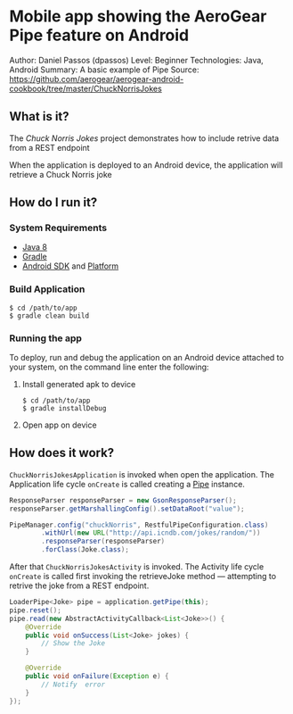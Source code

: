 # Mobile app showing the AeroGear Pipe feature on Android

Author: Daniel Passos (dpassos)
Level: Beginner
Technologies: Java, Android
Summary: A basic example of Pipe
Source: https://github.com/aerogear/aerogear-android-cookbook/tree/master/ChuckNorrisJokes

## What is it?

The _Chuck Norris Jokes_ project demonstrates how to include retrive data from a REST endpoint

When the application is deployed to an Android device, the application will retrieve a Chuck Norris joke

## How do I run it?

### System Requirements

* [Java 8](http://www.oracle.com/technetwork/java/javase/downloads/index.html)
* [Gradle](http://www.gradle.org/)
* [Android SDK](https://developer.android.com/sdk/index.html) and [Platform](http://developer.android.com/tools/revisions/platforms.html)

### Build Application

```shell
$ cd /path/to/app
$ gradle clean build
```

### Running the app

To deploy, run and debug the application on an Android device attached to your system, on the command line enter the following:

1. Install generated apk to device

    ```shell
    $ cd /path/to/app
    $ gradle installDebug
    ```
1. Open app on device

## How does it work?


```ChuckNorrisJokesApplication``` is invoked when open the application. The Application life cycle ```onCreate``` is called creating a [Pipe](https://aerogear.org/docs/guides/aerogear-android/pipe/) instance.

```java
ResponseParser responseParser = new GsonResponseParser();
responseParser.getMarshallingConfig().setDataRoot("value");

PipeManager.config("chuckNorris", RestfulPipeConfiguration.class)
        .withUrl(new URL("http://api.icndb.com/jokes/random/"))
        .responseParser(responseParser)
        .forClass(Joke.class);

```
After that ```ChuckNorrisJokesActivity``` is invoked. The Activity life cycle ```onCreate``` is called first invoking the retrieveJoke method — attempting to retrive the joke from a REST endpoint.

```java
LoaderPipe<Joke> pipe = application.getPipe(this);
pipe.reset();
pipe.read(new AbstractActivityCallback<List<Joke>>() {
    @Override
    public void onSuccess(List<Joke> jokes) {
        // Show the Joke
    }

    @Override
    public void onFailure(Exception e) {
        // Notify  error
    }
});
```
